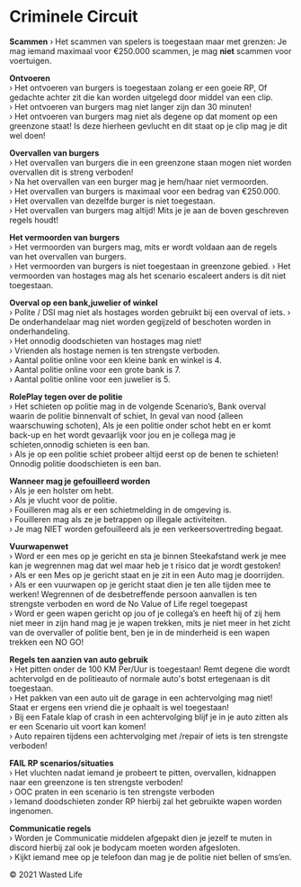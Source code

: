 # Criminele Circuit

<b>Scammen</b> › Het scammen van spelers is toegestaan maar met grenzen: Je mag iemand maximaal voor €250.000 scammen, je mag <b>niet</b> scammen voor voertuigen.

<b>Ontvoeren</b> <br>
     › Het ontvoeren van burgers is toegestaan zolang er een goeie RP, Of gedachte achter zit die kan worden uitgelegd door middel van een clip. <br>
     › Het ontvoeren van burgers mag niet langer zijn dan 30 minuten! <br>
     › Het ontvoeren van burgers mag niet als degene op dat moment op een greenzone staat!  Is deze hierheen gevlucht en dit staat op je clip mag je dit wel doen!<br> 

<b>Overvallen van burgers</b> <br>
     › Het overvallen van burgers die in een greenzone staan mogen niet worden overvallen dit is streng verboden! <br>
     › Na het overvallen van een burger mag je hem/haar niet vermoorden.<br>
     › Het overvallen van burgers is maximaal voor een bedrag van €250.000.<br>
     › Het overvallen van dezelfde burger is niet toegestaan.<br>
     › Het overvallen van burgers mag altijd! Mits je je aan de boven geschreven regels houdt!  <br>
     
<b>Het vermoorden van burgers</b><br>
     › Het vermoorden van burgers mag, mits er wordt voldaan aan de regels van het overvallen van burgers.<br>
     › Het vermoorden van burgers is niet toegestaan in greenzone gebied.
     › Het vermoorden van hostages mag als het scenario escaleert anders is dit niet toegestaan.<br> 

<b>Overval op een bank,juwelier of winkel</b> <br>
     › Polite / DSI mag niet als hostages worden gebruikt bij een overval of iets.
     › De onderhandelaar mag niet worden gegijzeld of beschoten worden in onderhandeling.<br>
     › Het onnodig doodschieten van hostages mag niet! <br>
     › Vrienden als hostage nemen is ten strengste verboden.<br>
     › Aantal politie online voor een kleine bank en winkel is 4.<br>
     › Aantal politie online voor een grote bank is 7.<br>
     › Aantal politie online voor een juwelier is 5.<br>
     
<b>RolePlay tegen over de politie</b><br>
     › Het schieten op politie mag in de volgende Scenario’s, Bank overval waarin de politie binnenvalt of schiet, In geval van nood (alleen waarschuwing schoten),                      Als je een politie onder schot hebt en er komt back-up en het wordt gevaarlijk voor jou en je collega mag je schieten,onnodig schieten is een ban.<br> 
     › Als je op een politie schiet probeer altijd eerst op de benen te schieten! Onnodig politie doodschieten is een ban.<br>
   
<b>Wanneer mag je gefouilleerd worden</b><br>
     › Als je een holster om hebt.<br>
     › Als je vlucht voor de politie.<br>
     › Fouilleren mag als er een schietmelding in de omgeving is.<br>
     › Fouilleren mag als ze je betrappen op illegale activiteiten.<br>
     › Je mag NIET worden gefouilleerd als je een verkeersovertreding begaat.<br>

<b>Vuurwapenwet</b> <br>
     › Word er een mes op je gericht en sta je binnen Steekafstand werk je mee kan je wegrennen mag dat wel maar heb je t risico dat je wordt gestoken! <br>
     › Als er een Mes op je gericht staat en je zit in een Auto mag je doorrijden.<br>
     › Als er een vuurwapen op je gericht staat dien je ten alle tijden mee te werken! Wegrennen of de desbetreffende persoon aanvallen is ten strengste verboden en                    word de No Value of Life regel toegepast<br>
     › Word er geen wapen gericht op jou of je collega’s en heeft hij of zij hem niet meer in zijn hand mag je je wapen trekken, mits je niet meer in het zicht van de                  overvaller of politie bent, ben je in de minderheid is een wapen trekken een NO GO! <br>
    
<b>Regels ten aanzien van auto gebruik</b> <br>
     › Het pitten onder de 100 KM Per/Uur is toegestaan! Remt degene die wordt achtervolgd en de politieauto of normale auto's botst ertegenaan is dit toegestaan.<br> 
     › Het pakken van een auto uit de garage in een achtervolging mag niet! Staat er ergens een vriend die je ophaalt is wel toegestaan! <br>
     › Bij een Fatale klap of crash in een achtervolging blijf je in je auto zitten als er een Scenario uit voort kan komen! <br>
     › Auto repairen tijdens een achtervolging met /repair of iets is ten strengste verboden! <br>
     
<b>FAIL RP scenarios/situaties</b>     <br>
     › Het vluchten nadat iemand je probeert te pitten, overvallen, kidnappen naar een greenzone is ten strengste verboden! <br>
     › OOC praten in een scenario is ten strengste verboden <br>
     › Iemand doodschieten zonder RP hierbij zal het gebruikte wapen worden ingenomen.<br>

<b>Communicatie regels</b><br>
     › Worden je Communicatie middelen afgepakt dien je jezelf te muten in discord hierbij zal ook je bodycam moeten worden afgesloten.<br>
     › Kijkt iemand mee op je telefoon dan mag je de politie niet bellen of sms’en. <br>


© 2021 Wasted Life
